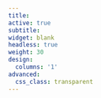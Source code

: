 ```yaml
---
title: 
active: true
subtitle: 
widget: blank
headless: true
weight: 30
design: 
  columns: '1'
advanced:
  css_class: transparent
---
```

<div class="background"></div>
